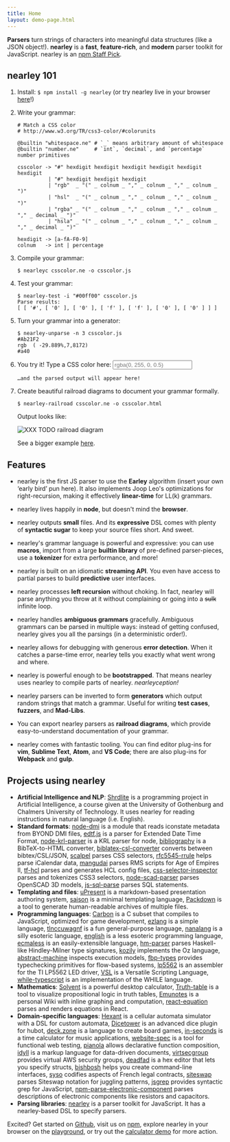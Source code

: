 ```yaml
---
title: Home
layout: demo-page.html
---
```


**Parsers** turn strings of characters into meaningful data structures (like a JSON object!). **nearley** is a **fast**, **feature-rich**, and **modern** parser toolkit for JavaScript. nearley is an [npm Staff Pick](https://github.com/npm/npm-collection-staff-picks).

## nearley 101

1.  Install: `$ npm install -g nearley` (or try nearley live in your browser [here](https://omrelli.ug/nearley-playground/)!)
2.  Write your grammar:

    ```
    # Match a CSS color
    # http://www.w3.org/TR/css3-color/#colorunits

    @builtin "whitespace.ne" # `_` means arbitrary amount of whitespace
    @builtin "number.ne"     # `int`, `decimal`, and `percentage` number primitives

    csscolor -> "#" hexdigit hexdigit hexdigit hexdigit hexdigit hexdigit
              | "#" hexdigit hexdigit hexdigit
              | "rgb"  _ "(" _ colnum _ "," _ colnum _ "," _ colnum _ ")"
              | "hsl"  _ "(" _ colnum _ "," _ colnum _ "," _ colnum _ ")"
              | "rgba" _ "(" _ colnum _ "," _ colnum _ "," _ colnum _ "," _ decimal _ ")"
              | "hsla" _ "(" _ colnum _ "," _ colnum _ "," _ colnum _ "," _ decimal _ ")"

    hexdigit -> [a-fA-F0-9]
    colnum   -> int | percentage

    ```

3.  Compile your grammar:

    ```
    $ nearleyc csscolor.ne -o csscolor.js
    ```

4.  Test your grammar:

    ```
    $ nearley-test -i "#00ff00" csscolor.js
    Parse results: 
    [ [ '#', [ '0' ], [ '0' ], [ 'f' ], [ 'f' ], [ '0' ], [ '0' ] ] ]

    ```

5.  Turn your grammar into a generator:

    ```
    $ nearley-unparse -n 3 csscolor.js
    #Ab21F2
    rgb  ( -29.889%,7,8172)
    #a40

    ```

6.  You try it! Type a CSS color here:
    <input type="text" id="parse-input" placeholder="rgba(0, 255, 0, 0.5)" />

    <pre><code id="parse-output">…and the parsed output will appear here!</code></pre>

7.  Create beautiful railroad diagrams to document your grammar formally.

    ```
    $ nearley-railroad csscolor.ne -o csscolor.html
    ```

    Output looks like:

    ![XXX TODO railroad diagram]()

    See a bigger example [here](www/railroad-demo.html).

## Features

*   nearley is the first JS parser to use the **Earley** algorithm (insert your own ‘early bird’ pun here). It also implements Joop Leo's optimizations for right-recursion, making it effectively **linear-time** for LL(k) grammars.
*   nearley lives happily in **node**, but doesn't mind the **browser**.
*   nearley outputs **small** files. And its **expressive** DSL comes with plenty of **syntactic sugar** to keep your source files short. And sweet.
*   nearley's grammar language is powerful and expressive: you can use **macros**, import from a large **builtin library** of pre-defined parser-pieces, use a **tokenizer** for extra performance, and more!
*   nearley is built on an idiomatic **streaming API**. You even have access to partial parses to build **predictive** user interfaces.
*   nearley processes **left recursion** without choking. In fact, nearley will parse anything you throw at it without complaining or going into a ~~sulk~~ infinite loop.
*   nearley handles **ambiguous grammars** gracefully. Ambiguous grammars can be parsed in multiple ways: instead of getting confused, nearley gives you all the parsings (in a deterministic order!).
*   nearley allows for debugging with generous **error detection**. When it catches a parse-time error, nearley tells you exactly what went wrong and where.
*   nearley is powerful enough to be **bootstrapped**. That means nearley uses nearley to compile parts of nearley. _nearleyception!_
*   nearley parsers can be inverted to form **generators** which output random strings that match a grammar. Useful for writing **test cases**, **fuzzers**, and **Mad-Libs**.

*   You can export nearley parsers as **railroad diagrams**, which provide easy-to-understand documentation of your grammar.
*   nearley comes with fantastic tooling. You can find editor plug-ins for **vim**, **Sublime Text**, **Atom**, and **VS Code**; there are also plug-ins for **Webpack** and **gulp**.

## Projects using nearley

*   **Artificial Intelligence and NLP**: [Shrdlite](https://github.com/ChalmersGU-AI-course/shrdlite-course-project) is a programming project in Artificial Intelligence, a course given at the University of Gothenburg and Chalmers University of Technology. It uses nearley for reading instructions in natural language (i.e. English).
*   **Standard formats**: [node-dmi](https://github.com/raymond-h/node-dmi) is a module that reads iconstate metadata from BYOND DMI files, [edtf.js](https://github.com/inukshuk/edtf.js) is a parser for Extended Date Time Format, [node-krl-parser](https://github.com/farskipper/node-krl-parser) is a KRL parser for node, [bibliography](https://github.com/digitalheir/bibliography-js) is a BibTeX-to-HTML converter, [biblatex-csl-converter](https://github.com/fiduswriter/biblatex-csl-converter) converts between bibtex/CSL/JSON, [scalpel](https://github.com/gajus/scalpel) parses CSS selectors, [rfc5545-rrule](https://github.com/waratuman/rfc5545-rrule) helps parse iCalendar data, [mangudai](https://github.com/mangudai/mangudai) parses RMS scripts for Age of Empires II, [tf-hcl](https://github.com/r24y/tf-hcl) parses and generates HCL config files, [css-selector-inspector](https://github.com/balbuf/css-selector-inspector) parses and tokenizes CSS3 selectors, [node-scad-parser](https://github.com/hhornbacher/node-scad-parser) parses OpenSCAD 3D models, [js-sql-parse](https://github.com/justinkenel/js-sql-parse) parses SQL statements.
*   **Templating and files**: [uPresent](https://github.com/bobbybee/uPresent) is a markdown-based presentation authoring system, [saison](https://github.com/rtsao/saison) is a minimal templating language, [Packdown](https://github.com/imsky/packdown) is a tool to generate human-readable archives of multiple files.
*   **Programming languages**: [Carbon](https://github.com/bobbybee/carbon) is a C subset that compiles to JavaScript, optimized for game development, [ezlang](https://github.com/tleb/ezlang) is a simple language, [tlnccuwagnf](https://github.com/liam4/tlnccuwagnf) is a fun general-purpose language, [nanalang](https://github.com/nanalan/g) is a silly esoteric language, [english](https://github.com/nanalan/english) is a less esoteric programming language, [ecmaless](https://github.com/farskipper/ecmaless) is an easily-extensible language, [hm-parser](https://github.com/xodio/hm-parser) parses Haskell-like Hindley-Milner type signatures, [kozily](https://github.com/kozily/web) implements the Oz language, [abstract-machine](https://stefan1niculae.github.io/abstract-machine/) inspects execution models, [fbp-types](https://github.com/Malpaux/fbp-types) provides typechecking primitives for flow-based systems, [lp5562](https://github.com/sizigi/lp5562) is an assembler for the TI LP5562 LED driver, [VSL](https://github.com/vsl-lang/VSL) is a Versatile Scripting Language, [while-typescript](https://github.com/juanlaube/while-typescript) is an implementation of the WHILE language.
*   **Mathematics**: [Solvent](https://github.com/andrejewski/solvent) is a powerful desktop calculator, [Truth-table](https://github.com/andrejewski/truth-table) is a tool to visualize propositional logic in truth tables, [Emunotes](http://emunotes.com) is a personal Wiki with inline graphing and computation, [react-equation](https://kgram.github.io/react-equation/) parses and renders equations in React.
*   **Domain-specific languages**: [Hexant](https://github.com/jcorbin/hexant) is a cellular automata simulator with a DSL for custom automata, [Dicetower](https://github.com/justjake/dicetower) is an advanced dice plugin for hubot, [deck.zone](https://github.com/seiyria/deck.zone) is a language to create board games, [in-seconds](https://github.com/danigb/in-seconds) is a time calculator for music applications, [website-spec](https://github.com/bumbu/website-spec) is a tool for functional web testing, [pianola](https://github.com/gajus/pianola) allows declarative function composition, [idyll](https://idyll-lang.github.io/idyll/) is a markup language for data-driven documents, [virtsecgroup](https://github.com/affinipay/virtsecgroup) provides virtual AWS security groups, [deadfad](https://github.com/Pwootage/deadfad) is a hex editor that lets you specify structs, [bishbosh](https://github.com/juliankrispel/bishbosh) helps you create command-line interfaces, [syso](https://github.com/sgmap/syso) codifies aspects of French legal contracts, [siteswap](https://github.com/independentgeorge/siteswap.js) parses Siteswap notation for juggling patterns, [jsgrep](https://github.com/amireh/jsgrep) provides syntactic grep for JavaScript, [npm-parse-electronic-component](https://github.com/monostable/npm-parse-electronic-component) parses descriptions of electronic components like resistors and capacitors.
*   **Parsing libraries**: [nearley](http://nearley.js.org) is a parser toolkit for JavaScript. It has a nearley-based DSL to specify parsers.

Excited? Get started on [Github](https://github.com/Hardmath123/nearley), visit us on [npm](http://npmjs.org/package/nearley), explore nearley in your browser on the [playground](https://omrelli.ug/nearley-playground/), or try out the [calculator demo](examples/calculator/) for more action.


